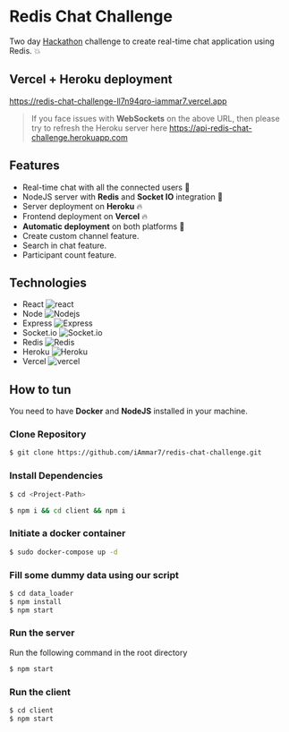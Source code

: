 # Redis Chat Challenge
Two day [Hackathon](https://rb-hackfest.devpost.com/) challenge to create real-time chat application using Redis. :boom:

## Vercel + Heroku deployment
https://redis-chat-challenge-ll7n94qro-iammar7.vercel.app

> If you face issues with **WebSockets** on the above URL, then please try to refresh the Heroku server here https://api-redis-chat-challenge.herokuapp.com

## Features
- Real-time chat with all the connected users :rainbow:
- NodeJS server with **Redis** and **Socket IO** integration :customs:
- Server deployment on **Heroku** :fire:
- Frontend deployment on **Vercel** :fire:
- **Automatic deployment** on both platforms :runner:
- Create custom channel feature.
- Search in chat feature.
- Participant count feature.
 
## Technologies
- React <img alt="react" src="https://img.shields.io/badge/-React-45b8d8?style=flat-square&logo=react&logoColor=white" />
- Node <img alt="Nodejs" src="https://img.shields.io/badge/-Nodejs-43853d?style=flat-square&logo=Node.js&logoColor=white" />
- Express <img alt="Express" src="https://img.shields.io/badge/-Express-000000?style=flat-square&logo=express&logoColor=white" />
- Socket.io <img alt="Socket.io" src="https://img.shields.io/badge/-Socket.io-010101?style=flat-square&logo=socket.io&logoColor=white" />
- Redis <img alt="Redis" src="https://img.shields.io/badge/-Redis-DC382D?style=flat-square&logo=redis&logoColor=white" />
- Heroku <img alt="Heroku" src="https://img.shields.io/badge/-Heroku-430098?style=flat-square&logo=heroku&logoColor=white" />
- Vercel <img alt="vercel" src="https://img.shields.io/badge/-Vercel-000000?style=flat-square&logo=vercel&logoColor=white" />

## How to tun
You need to have **Docker** and **NodeJS** installed in your machine.

### Clone Repository

```bash
$ git clone https://github.com/iAmmar7/redis-chat-challenge.git

```

### Install Dependencies

```bash
$ cd <Project-Path>

$ npm i && cd client && npm i

```

### Initiate a docker container
```bash
$ sudo docker-compose up -d
```

### Fill some dummy data using our script
```bash
$ cd data_loader
$ npm install
$ npm start
```

### Run the server
Run the following command in the root directory
```bash
$ npm start
```

### Run the client
```bash
$ cd client
$ npm start
```
